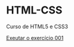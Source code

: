 # HTML-CSS
 Curso de HTML5 e CSS3

<a href=""><a href= "https://mayararamos3.github.io/HTML-CSS/Exerc%C3%ADcios/ex001/index.html"> Exeutar o exercício 001 </a>

